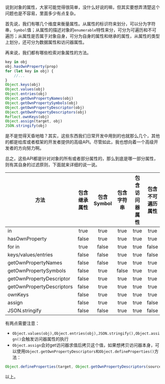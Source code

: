 说到对象的属性，大家可能觉得很简单，没什么好说的嘛，但其实要想弄清楚这个问题也是不容易，里面多少有点复杂。

首先说，我们有哪几个维度来衡量属性。从属性的标识符来划分，可以分为字符串，`Symbol`值；从属性的描述对象的`enumerable`特性来分，可分为可遍历和不可遍历；从属性是否属于对象自身，可分为自身的属性和继承的属性，从属性的类型上划分，还可分为数据属性和访问器属性。

再来说，我们都有哪些检索对象属性的方法。

```js
key in obj
obj.hasOwnProperty(prop)
for (let key in obj) {
    //...
}
Object.keys(obj)
Object.values(obj)
Object.entries(obj)
Object.getOwnPropertyNames(obj)
Object.getOwnPropertySymbols(obj)
Object.getOwnPropertyDescriptor(obj)
Object.getOwnPropertyDescriptors(obj)
Reflect.ownKeys(obj)
Object.assign(target, obj)
JSON.stringify(obj)
```

是不是觉得天昏地暗？其实，这些东西我们日常开发中用到的也就那么几个，其他的都是给库或者框架的开发者提供的高级API。尽管如此，我也想向着一个高级开发者的方向努力啊。

总之，这些API都是针对对象的所有或者部分属性的，那么到底是哪一部分属性，则有其自身的过滤原则，下面就来详细的说一说。

| 方法        | 包含继承属性 | 包含Symbol | 包含字符串 | 包含访问器属性 | 包含不可遍历属性 |
| ------------- |:-----:|:-----:|:-----:|:-----:|:-----:|
| in | true | true | true | true | true |
| hasOwnProperty | false | true | true | true | true |
| for in | true | false | true | true | false |
| keys/values/entries | false | false | true | true | false |
| getOwnPropertyNames | false | false | true | true | true |
| getOwnPropertySymbols | false | true | false | true | true |
| getOwnPropertyDescriptor | false | true | true | true | true |
| getOwnPropertyDescriptors | false | true | true | true | true |
| ownKeys | false | true | true | true | true |
| assign | false | true | true | true | false |
| JSON.stringify | false | false | true | true | false |


有两点需要注意：
- `Object.values(obj),Object.entries(obj),JSON.stringify(),Object.assign()`会触发访问器属性的执行
- `Object.assign`会对get访问器求值后拷贝这个值，如果想拷贝访问器本身，可以使用`Object.getOwnPropertyDescriptors和Object.defineProperties()`方法：

```js
Object.defineProperties(target, Object.getOwnPropertyDescriptors(source))
```

以上。

